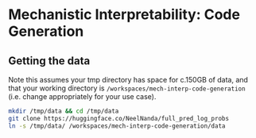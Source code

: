 # Mechanistic Interpretability: Code Generation

## Getting the data

Note this assumes your tmp directory has space for c.150GB of data, and that
your working directory is `/workspaces/mech-interp-code-generation` (i.e. change
appropriately for your use case).

```bash
mkdir /tmp/data && cd /tmp/data
git clone https://huggingface.co/NeelNanda/full_pred_log_probs
ln -s /tmp/data/ /workspaces/mech-interp-code-generation/data
```
